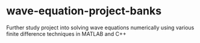 # wave-equation-project-banks
Further study project into solving wave equations numerically using various finite difference techniques in MATLAB and C++
